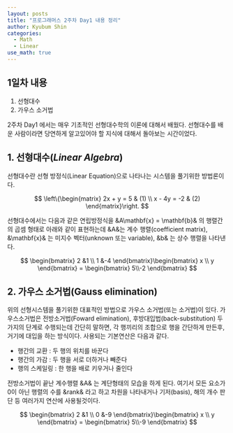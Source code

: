 ```yaml
---
layout: posts
title: "프로그래머스 2주차 Day1 내용 정리"
author: Kyubum Shin
categories: 
  - Math
  - Linear
use_math: true
---
```

## 1일차 내용
1. 선형대수
2. 가우스 소거법

2주차 Day1 에서는 매우 기초적인 선형대수학의 이론에 대해서 배웠다. 선형대수를 배운 사람이라면 당연하게 알고있어야 할 지식에 대해서 돌아보는 시간이었다.

## 1. 선형대수(*Linear Algebra*)
선형대수란 선형 방정식(Linear Equation)으로 나타나는 시스템을 풀기위한 방법론이다.  

$$
\left\{\begin{matrix} 2x + y = 5 & (1) \\ x - 4y = -2 & (2) \end{matrix}\right.
$$

선형대수에서는 다음과 같은 연립방정식을 &A\mathbf{x} = \mathbf{b}& 의 행렬간의 곱셈 형태로 아래와 같이 표현하는데 &A&는 계수 행렬(coefficient matrix), &\mathbf{x}& 는 미지수 벡터(unknown 또는 variable), &b& 는 상수 행렬을 나타낸다.

$$
\begin{bmatrix} 2 &1 \\ 1 &-4 \end{bmatrix}\begin{bmatrix} x \\ y \end{bmatrix} = \begin{bmatrix} 5\\-2 \end{bmatrix}
$$

## 2. 가우스 소거법(**Gauss elimination**)
위의 선형시스템을 풀기위한 대표적인 방법으로 가우스 소거법(또는 소거법)이 있다. 가우스소거법은 전방소거법(Foward elimination), 후방대입법(back-substitution) 두가지의 단계로 수행되는데 간단히 말하면, 각 행끼리의 조합으로 행을 간단하게 만든후, 거기에 대입을 하는 방식이다. 사용되는 기본연산은 다음과 같다.

* 행간의 교환 : 두 행의 위치를 바꾼다
* 행간의 가감 : 두 행을 서로 더하거나 빼준다
* 행의 스케일링 : 한 행을 배로 키우거나 줄인다

전방소거법이 끝난 계수행렬 &A& 는 계단형태의 모습을 하게 된다. 여기서 모든 요소가 0이 아닌 행렬의 수를 &rank& 라고 하고 차원을 나타내거나 기저(basis), 해의 개수 판단 등 여러가지 연산에 사용될것이다. 

$$
\begin{bmatrix} 2 &1 \\ 0 &-9 \end{bmatrix}\begin{bmatrix} x \\ y \end{bmatrix} = \begin{bmatrix} 5\\-9 \end{bmatrix}
$$

